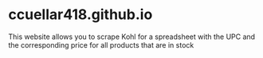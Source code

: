 # ccuellar418.github.io
This website allows you to scrape Kohl for a spreadsheet with the UPC and the corresponding price for all products that are in stock
